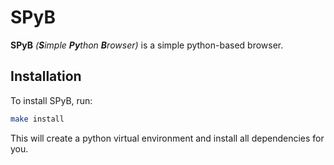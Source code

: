 # SPyB

**SPyB** *(**S**imple **Py**thon **B**rowser)* is a simple python-based browser.

## Installation

To install SPyB, run:
```bash
make install
```
This will create a python virtual environment and install all dependencies for you. 